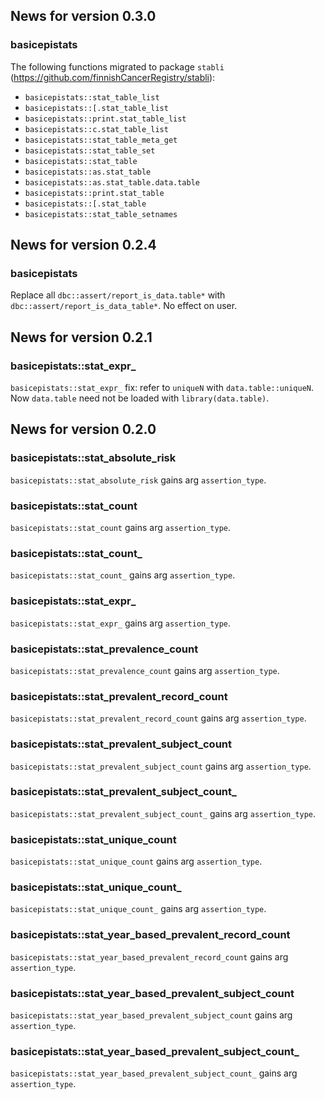 <!-- generated by R package codedoc; do not modify! -->

## News for version 0.3.0

### basicepistats

The following functions migrated to package
`stabli` (https://github.com/finnishCancerRegistry/stabli):

- `basicepistats::stat_table_list`
- `basicepistats::[.stat_table_list`
- `basicepistats::print.stat_table_list`
- `basicepistats::c.stat_table_list`
- `basicepistats::stat_table_meta_get`
- `basicepistats::stat_table_set`
- `basicepistats::stat_table`
- `basicepistats::as.stat_table`
- `basicepistats::as.stat_table.data.table`
- `basicepistats::print.stat_table`
- `basicepistats::[.stat_table`
- `basicepistats::stat_table_setnames`


## News for version 0.2.4

### basicepistats

Replace all `dbc::assert/report_is_data.table*` with
`dbc::assert/report_is_data_table*`. No effect on user.


## News for version 0.2.1

### basicepistats::stat_expr_

`basicepistats::stat_expr_` fix: refer to `uniqueN` with
`data.table::uniqueN`. Now `data.table` need not be loaded with
`library(data.table)`.


## News for version 0.2.0

### basicepistats::stat_absolute_risk

`basicepistats::stat_absolute_risk` gains arg
`assertion_type`.

### basicepistats::stat_count

`basicepistats::stat_count` gains arg
`assertion_type`.

### basicepistats::stat_count_

`basicepistats::stat_count_` gains arg
`assertion_type`.

### basicepistats::stat_expr_

`basicepistats::stat_expr_` gains arg
`assertion_type`.

### basicepistats::stat_prevalence_count

`basicepistats::stat_prevalence_count` gains arg
`assertion_type`.

### basicepistats::stat_prevalent_record_count

`basicepistats::stat_prevalent_record_count` gains arg
`assertion_type`.

### basicepistats::stat_prevalent_subject_count

`basicepistats::stat_prevalent_subject_count` gains arg
`assertion_type`.

### basicepistats::stat_prevalent_subject_count_

`basicepistats::stat_prevalent_subject_count_` gains arg
`assertion_type`.

### basicepistats::stat_unique_count

`basicepistats::stat_unique_count` gains arg
`assertion_type`.

### basicepistats::stat_unique_count_

`basicepistats::stat_unique_count_` gains arg
`assertion_type`.

### basicepistats::stat_year_based_prevalent_record_count

`basicepistats::stat_year_based_prevalent_record_count` gains arg
`assertion_type`.

### basicepistats::stat_year_based_prevalent_subject_count

`basicepistats::stat_year_based_prevalent_subject_count` gains arg
`assertion_type`.

### basicepistats::stat_year_based_prevalent_subject_count_

`basicepistats::stat_year_based_prevalent_subject_count_` gains arg
`assertion_type`.


